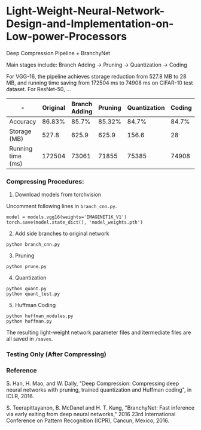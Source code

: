 # Light-Weight-Neural-Network-Design-and-Implementation-on-Low-power-Processors
Deep Compression Pipeline + BranchyNet

Main stages include: Branch Adding -> Pruning -> Quantization -> Coding

For VGG-16, the pipeline achieves storage reduction from 527.8 MB to 28 MB, and running time saving from 172504 ms to 74908 ms on CIFAR-10 test dataset.
For ResNet-50, ...

|  - | Original | Branch Adding | Pruning | Quantization | Coding |
| ----- | ----- | ----- | ----- | ----- | ----- |
| Accuracy | 86.83% | 85.7% | 85.32% | 84.7% | 84.7% |
| Storage (MB) | 527.8 | 625.9 | 625.9 | 156.6 | 28 |
| Running time (ms) | 172504 | 73061 | 71855 | 75385 | 74908 |

### Compressing Procedures:
1. Download models from torchvision

Uncomment following lines in `branch_cnn.py`.
```
model = models.vgg16(weights='IMAGENET1K_V1')
torch.save(model.state_dict(), 'model_weights.pth')
```

2. Add side branches to original network
```
python branch_cnn.py
```

3. Pruning
```
python prune.py
```

4. Quantization
```
python quant.py
python quant_test.py
```

5. Huffman Coding
```
python huffman_modules.py
python huffman.py
```

The resulting light-weight network parameter files and itermediate files are all saved in `/saves`.

### Testing Only (After Compressing)

### Reference
S. Han, H. Mao, and W. Dally, "Deep Compression: Compressing deep neural networks with pruning, trained quantization and Huffman coding", in ICLR, 2016.

S. Teerapittayanon, B. McDanel and H. T. Kung, "BranchyNet: Fast inference via early exiting from deep neural networks," 2016 23rd International Conference on Pattern Recognition (ICPR), Cancun, Mexico, 2016.
